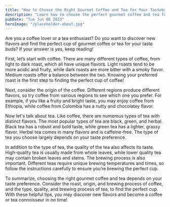 ```yaml
---
title: "How to Choose the Right Gourmet Coffee and Tea for Your Tastebuds"
description: "Learn how to choose the perfect gourmet coffee and tea for your taste buds with our helpful guide. Discover unique flavors and expert tips."
pubDate: "Tue Jun 06 2023"
heroImage: "/placeholder-about.jpg"
---
```


Are you a coffee lover or a tea enthusiast? Do you want to discover new flavors and find the perfect cup of gourmet coffee or tea for your taste buds? If your answer is yes, keep reading! 

First, let’s start with coffee. There are many different types of coffee, from light to dark roast, which all have unique flavors. Light roasts tend to be more acidic and fruity, while dark roasts are more bitter with a smoky flavor. Medium roasts offer a balance between the two. Knowing your preferred roast is the first step to finding the perfect cup of coffee! 

Next, consider the origin of the coffee. Different regions produce different flavors, so try coffee from various regions to see which one you prefer. For example, if you like a fruity and bright taste, you may enjoy coffee from Ethiopia, while coffee from Colombia has a nutty and chocolatey flavor. 

Now let&#39;s talk about tea. Like coffee, there are numerous types of tea with distinct flavors. The most popular types of tea are black, green, and herbal. Black tea has a robust and bold taste, while green tea has a lighter, grassy flavor. Herbal tea comes in many flavors and is caffeine-free. The type of tea you choose largely depends on your taste preference. 

In addition to the type of tea, the quality of the tea also affects its taste. High-quality tea is usually made from whole leaves, while lower quality tea may contain broken leaves and stems. The brewing process is also important. Different teas require unique brewing temperatures and times, so follow the instructions carefully to ensure you’re brewing the perfect cup. 

To summarize, choosing the right gourmet coffee and tea depends on your taste preference. Consider the roast, origin, and brewing process of coffee, and the type, quality, and brewing process of tea, to find the perfect cup. With these helpful tips, you may discover new flavors and become a coffee or tea connoisseur in no time!